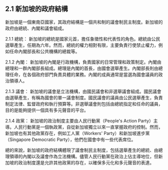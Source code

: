 ## 2.1 新加坡的政府結構

新加坡是一個東南亞國家，其政府結構是一個共和制的議會制民主制度。新加坡的政府由總統、內閣和議會組成。

2.1.1 總統：
新加坡的總統是國家元首，擔任象徵性和代表性的角色。總統由公民選舉產生，任期為六年。然而，總統的權力相對有限，主要負責行使禁止權力，例如任命內閣部長和公共機構的總裁等。

2.1.2 內閣：
新加坡的內閣是行政機構，負責國家的日常管理和政策制定。內閣由總理和一群內閣部長組成。總理是內閣的首長，由國會選舉產生。內閣部長則由總理任命，在各個政府部門負責具體的業務。內閣的成員通常是當選為國會議員的政治領導人。

2.1.3 議會：
新加坡的議會是立法機構，由國民議會和非選舉議會組成。國民議會由選舉產生，有稱為國會的單一議會制度。國民議會的議員由公民選舉產生，負責制定法律、監督政府和執行預算等。非選舉議會則包括由總統指定和任命的議員，目的是能夠提供一個具有多元聲音的平台。

2.1.4 政黨：
新加坡的政治制度主要由人民行動黨（People's Action Party）主導。人民行動黨是一個執政黨，自從新加坡獨立以來一直掌握政府的控制。然而，新加坡也有其他政黨存在，例如工人黨（Workers' Party）和新加坡進步黨（Singapore Democratic Party），他們在國會中有一些代表席位。

總的來說，新加坡的政府結構體現了議會制民主制度，包括選舉產生的總統、由總理領導的內閣以及議會作為立法機構。儘管人民行動黨在政治上佔主導地位，但新加坡的政治制度還是允許其他政黨的存在，以確保多元化和多元聲音的表達。